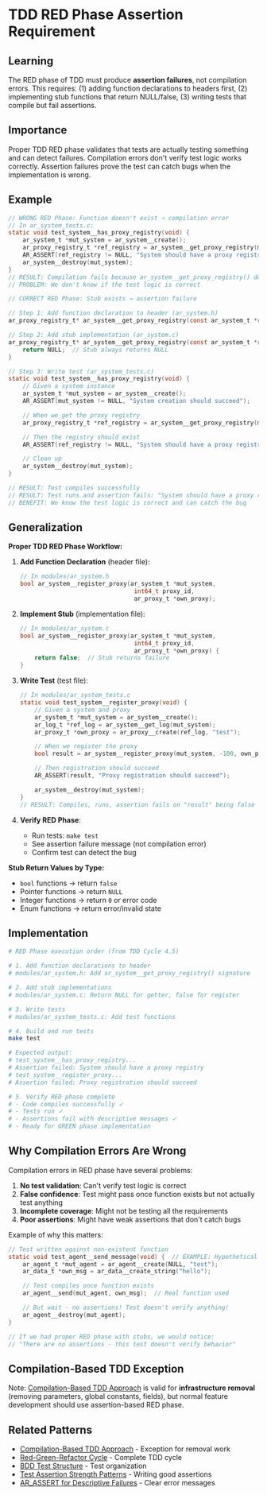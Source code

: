 # TDD RED Phase Assertion Requirement

## Learning
The RED phase of TDD must produce **assertion failures**, not compilation errors. This requires: (1) adding function declarations to headers first, (2) implementing stub functions that return NULL/false, (3) writing tests that compile but fail assertions.

## Importance
Proper TDD RED phase validates that tests are actually testing something and can detect failures. Compilation errors don't verify test logic works correctly. Assertion failures prove the test can catch bugs when the implementation is wrong.

## Example
```c
// WRONG RED Phase: Function doesn't exist → compilation error
// In ar_system_tests.c:
static void test_system__has_proxy_registry(void) {
    ar_system_t *mut_system = ar_system__create();
    ar_proxy_registry_t *ref_registry = ar_system__get_proxy_registry(mut_system);
    AR_ASSERT(ref_registry != NULL, "System should have a proxy registry");
    ar_system__destroy(mut_system);
}
// RESULT: Compilation fails because ar_system__get_proxy_registry() doesn't exist
// PROBLEM: We don't know if the test logic is correct

// CORRECT RED Phase: Stub exists → assertion failure

// Step 1: Add function declaration to header (ar_system.h)
ar_proxy_registry_t* ar_system__get_proxy_registry(const ar_system_t *ref_system);

// Step 2: Add stub implementation (ar_system.c)
ar_proxy_registry_t* ar_system__get_proxy_registry(const ar_system_t *ref_system) {
    return NULL;  // Stub always returns NULL
}

// Step 3: Write test (ar_system_tests.c)
static void test_system__has_proxy_registry(void) {
    // Given a system instance
    ar_system_t *mut_system = ar_system__create();
    AR_ASSERT(mut_system != NULL, "System creation should succeed");

    // When we get the proxy registry
    ar_proxy_registry_t *ref_registry = ar_system__get_proxy_registry(mut_system);

    // Then the registry should exist
    AR_ASSERT(ref_registry != NULL, "System should have a proxy registry");

    // Clean up
    ar_system__destroy(mut_system);
}

// RESULT: Test compiles successfully
// RESULT: Test runs and assertion fails: "System should have a proxy registry"
// BENEFIT: We know the test logic is correct and can catch the bug
```

## Generalization
**Proper TDD RED Phase Workflow:**

1. **Add Function Declaration** (header file):
   ```c
   // In modules/ar_system.h
   bool ar_system__register_proxy(ar_system_t *mut_system,
                                   int64_t proxy_id,
                                   ar_proxy_t *own_proxy);
   ```

2. **Implement Stub** (implementation file):
   ```c
   // In modules/ar_system.c
   bool ar_system__register_proxy(ar_system_t *mut_system,
                                   int64_t proxy_id,
                                   ar_proxy_t *own_proxy) {
       return false;  // Stub returns failure
   }
   ```

3. **Write Test** (test file):
   ```c
   // In modules/ar_system_tests.c
   static void test_system__register_proxy(void) {
       // Given a system and proxy
       ar_system_t *mut_system = ar_system__create();
       ar_log_t *ref_log = ar_system__get_log(mut_system);
       ar_proxy_t *own_proxy = ar_proxy__create(ref_log, "test");

       // When we register the proxy
       bool result = ar_system__register_proxy(mut_system, -100, own_proxy);

       // Then registration should succeed
       AR_ASSERT(result, "Proxy registration should succeed");

       ar_system__destroy(mut_system);
   }
   // RESULT: Compiles, runs, assertion fails on "result" being false
   ```

4. **Verify RED Phase**:
   - Run tests: `make test`
   - See assertion failure message (not compilation error)
   - Confirm test can detect the bug

**Stub Return Values by Type:**
- `bool` functions → return `false`
- Pointer functions → return `NULL`
- Integer functions → return `0` or error code
- Enum functions → return error/invalid state

## Implementation
```bash
# RED Phase execution order (from TDD Cycle 4.5)

# 1. Add function declarations to header
# modules/ar_system.h: Add ar_system__get_proxy_registry() signature

# 2. Add stub implementations
# modules/ar_system.c: Return NULL for getter, false for register

# 3. Write tests
# modules/ar_system_tests.c: Add test functions

# 4. Build and run tests
make test

# Expected output:
# test_system__has_proxy_registry...
# Assertion failed: System should have a proxy registry
# test_system__register_proxy...
# Assertion failed: Proxy registration should succeed

# 5. Verify RED phase complete
# - Code compiles successfully ✓
# - Tests run ✓
# - Assertions fail with descriptive messages ✓
# - Ready for GREEN phase implementation
```

## Why Compilation Errors Are Wrong
Compilation errors in RED phase have several problems:

1. **No test validation**: Can't verify test logic is correct
2. **False confidence**: Test might pass once function exists but not actually test anything
3. **Incomplete coverage**: Might not be testing all the requirements
4. **Poor assertions**: Might have weak assertions that don't catch bugs

Example of why this matters:
```c
// Test written against non-existent function
static void test_agent__send_message(void) {  // EXAMPLE: Hypothetical test
    ar_agent_t *mut_agent = ar_agent__create(NULL, "test");
    ar_data_t *own_msg = ar_data__create_string("hello");

    // Test compiles once function exists
    ar_agent__send(mut_agent, own_msg);  // Real function used

    // But wait - no assertions! Test doesn't verify anything!
    ar_agent__destroy(mut_agent);
}

// If we had proper RED phase with stubs, we would notice:
// "There are no assertions - this test doesn't verify behavior"
```

## Compilation-Based TDD Exception
Note: [Compilation-Based TDD Approach](compilation-based-tdd-approach.md) is valid for **infrastructure removal** (removing parameters, global constants, fields), but normal feature development should use assertion-based RED phase.

## Related Patterns
- [Compilation-Based TDD Approach](compilation-based-tdd-approach.md) - Exception for removal work
- [Red-Green-Refactor Cycle](red-green-refactor-cycle.md) - Complete TDD cycle
- [BDD Test Structure](bdd-test-structure.md) - Test organization
- [Test Assertion Strength Patterns](test-assertion-strength-patterns.md) - Writing good assertions
- [AR_ASSERT for Descriptive Failures](ar-assert-descriptive-failures.md) - Clear error messages
